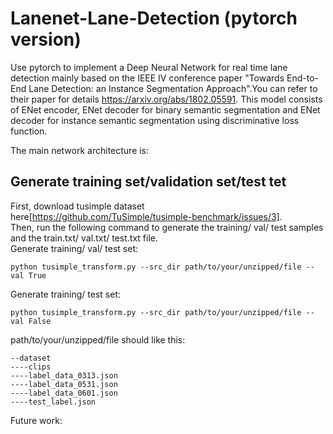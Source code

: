 # Lanenet-Lane-Detection (pytorch version)
  
Use pytorch to implement a Deep Neural Network for real time lane detection mainly based on the IEEE IV conference paper "Towards End-to-End Lane Detection: an Instance Segmentation Approach".You can refer to their paper for details https://arxiv.org/abs/1802.05591. This model consists of ENet encoder, ENet decoder for binary semantic segmentation and ENet decoder for instance semantic segmentation using discriminative loss function.  

The main network architecture is:  

## Generate training set/validation set/test tet  
First, download tusimple dataset here[https://github.com/TuSimple/tusimple-benchmark/issues/3].  
Then, run the following command to generate the training/ val/ test samples and the train.txt/ val.txt/ test.txt file.  
Generate training/ val/ test set:  
```
python tusimple_transform.py --src_dir path/to/your/unzipped/file --val True
```
Generate training/ test set:  
```
python tusimple_transform.py --src_dir path/to/your/unzipped/file --val False
```
path/to/your/unzipped/file should like this:  
```
--dataset
----clips
----label_data_0313.json
----label_data_0531.json
----label_data_0601.json
----test_label.json
```

Future work:  
